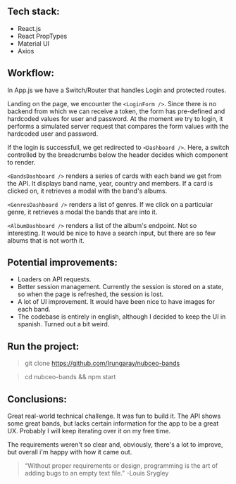 ## Tech stack:
- React.js
- React PropTypes
- Material UI
- Axios

## Workflow:
In App.js we have a Switch/Router that handles Login and protected routes.

Landing on the page, we encounter the `<LoginForm />`. Since there is no backend from which we can receive a token, the form has pre-defined and hardcoded values for user and password. At the moment we try to login, it performs a simulated server request that compares the form values with the hardcoded user and password.

If the login is successfull, we get redirected to `<Dashboard />`. Here, a switch controlled by the breadcrumbs below the header decides which component to render.

`<BandsDashboard />` renders a series of cards with each band we get from the API. It displays band name, year, country and members. If a card is clicked on, it retrieves a modal with the band's albums.

`<GenresDashboard />` renders a list of genres. If we click on a particular genre, it retrieves a modal the bands that are into it.

`<AlbumDashboard />` renders a list of the album's endpoint. Not so interesting. It would be nice to have a search input, but there are so few albums that is not worth it.

## Potential improvements:
- Loaders on API requests.
- Better session management. Currently the session is stored on a state, so when the page is refreshed, the session is lost.
- A lot of UI improvement. It would have been nice to have images for each band.
- The codebase is entirely in english, although I decided to keep the UI in spanish. Turned out a bit weird.
## Run the project:
> git clone https://github.com/Irungaray/nubceo-bands

> cd nubceo-bands && npm start

## Conclusions:
Great real-world technical challenge. It was fun to build it. The API shows some great bands, but lacks certain information for the app to be a great UX. Probably I will keep iterating over it on my free time.

The requirements weren't so clear and, obviously, there's a lot to improve, but overall i'm happy with how it came out.

> “Without proper requirements or design, programming is the art of adding bugs to an empty text file.”
> -Louis Srygley
